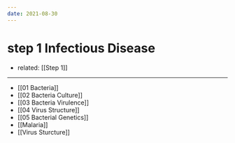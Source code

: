 ```yaml
---
date: 2021-08-30
---
```


# step 1 Infectious Disease

- related: [[Step 1]]
---

- [[01 Bacteria]]
- [[02 Bacteria Culture]]
- [[03 Bacteria Virulence]]
- [[04 Virus Structure]]
- [[05 Bacterial Genetics]]
- [[Malaria]]
- [[Virus Sturcture]]

